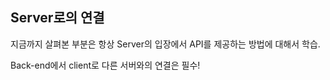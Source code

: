 
## Server로의 연결

지금까지 살펴본 부분은 항상 Server의 입장에서
API를 제공하는 방법에 대해서 학습.

Back-end에서 client로 다른 서버와의 연결은 필수!
